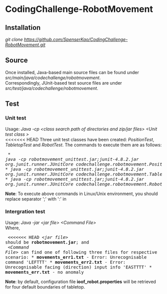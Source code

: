 # CodingChallenge-RobotMovement

## Installation
_git clone https://github.com/SpenserKao/CodingChallenge-RobotMovement.git_
  
## Source
Once installed, Java-based main source files can be found under _src/main/java/codechallenge/robotmovement_.<br/>
Correspondingly, JUnit-based test source files are under _src/test/java/codechallenge/robotmovement_.

## Test
### Unit test
   Usage: _Java -cp &lt;class search path of directories and zip/jar files&gt; &lt;Unit test class &gt;_<br/>
<<<<<<< HEAD
	Three unit test classes have been created: _PositionTest_, _TabletopTest_ and _RobotTest_.
	The commands to execute them are as follows:
	<pre>
	   * _java -cp robotmovement_unittest.jar;junit-4.8.2.jar org.junit.runner.JUnitCore codechallenge.robotmovement.PositionTest_
	   * _java -cp robotmovement_unittest.jar;junit-4.8.2.jar org.junit.runner.JUnitCore codechallenge.robotmovement.TabletopTest_
	   * _java -cp robotmovement_unittest.jar;junit-4.8.2.jar org.junit.runner.JUnitCore codechallenge.robotmovement.RobotTest_
	</pre>
  **Note**: To execute above commands in Linux/Unix environment, you should replace separator ';' with ':' in 

### Intergration test
   Usage: _Java -jar &lt;jar file&gt; &lt;Command File&gt;_<br/>
	 Where, 
	 <pre>
<<<<<<< HEAD
		_&lt;jar file&gt;_ should be __robotmovement.jar__; and <br/>
		_&lt;Command File&gt;_ can find one of following three files for respective scenario:
		   * __movements_err1.txt__ - Error: Unrecognisable command 'LEFTTT'
		   * __movements_err2.txt__ - Error: Unrecognisable facing (direction) input info 'EASTTTT'
		   * __movements_err.txt__ - no anomaly	
	</pre>
  **Note**: by default, configuration file __ioof_robot.properties__ will be retrieved for four default boundaries of tabletop.

